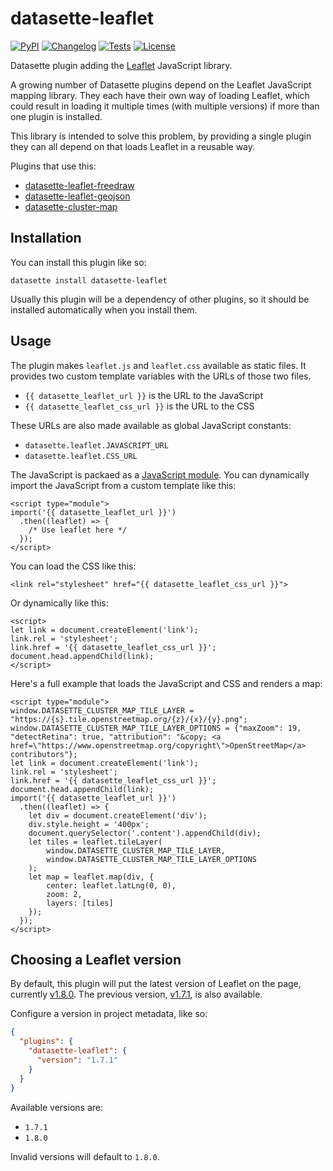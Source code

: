 # datasette-leaflet

[![PyPI](https://img.shields.io/pypi/v/datasette-leaflet.svg)](https://pypi.org/project/datasette-leaflet/)
[![Changelog](https://img.shields.io/github/v/release/simonw/datasette-leaflet?include_prereleases&label=changelog)](https://github.com/simonw/datasette-leaflet/releases)
[![Tests](https://github.com/simonw/datasette-leaflet/workflows/Test/badge.svg)](https://github.com/simonw/datasette-leaflet/actions?query=workflow%3ATest)
[![License](https://img.shields.io/badge/license-Apache%202.0-blue.svg)](https://github.com/simonw/datasette-leaflet/blob/main/LICENSE)

Datasette plugin adding the [Leaflet](https://leafletjs.com/) JavaScript library.

A growing number of Datasette plugins depend on the Leaflet JavaScript mapping library. They each have their own way of loading Leaflet, which could result in loading it multiple times (with multiple versions) if more than one plugin is installed.

This library is intended to solve this problem, by providing a single plugin they can all depend on that loads Leaflet in a reusable way.

Plugins that use this:

- [datasette-leaflet-freedraw](https://datasette.io/plugins/datasette-leaflet-freedraw)
- [datasette-leaflet-geojson](https://datasette.io/plugins/datasette-leaflet-geojson)
- [datasette-cluster-map](https://datasette.io/plugins/datasette-cluster-map)

## Installation

You can install this plugin like so:

    datasette install datasette-leaflet

Usually this plugin will be a dependency of other plugins, so it should be installed automatically when you install them.

## Usage

The plugin makes `leaflet.js` and `leaflet.css` available as static files. It provides two custom template variables with the URLs of those two files.

- `{{ datasette_leaflet_url }}` is the URL to the JavaScript
- `{{ datasette_leaflet_css_url }}` is the URL to the CSS

These URLs are also made available as global JavaScript constants:

- `datasette.leaflet.JAVASCRIPT_URL`
- `datasette.leaflet.CSS_URL`

The JavaScript is packaed as a [JavaScript module](https://developer.mozilla.org/en-US/docs/Web/JavaScript/Guide/Modules). You can dynamically import the JavaScript from a custom template like this:

```html+jinja
<script type="module">
import('{{ datasette_leaflet_url }}')
  .then((leaflet) => {
    /* Use leaflet here */
  });
</script>
```

You can load the CSS like this:

```html+jinja
<link rel="stylesheet" href="{{ datasette_leaflet_css_url }}">
```

Or dynamically like this:

```html+jinja
<script>
let link = document.createElement('link');
link.rel = 'stylesheet';
link.href = '{{ datasette_leaflet_css_url }}';
document.head.appendChild(link);
</script>
```

Here's a full example that loads the JavaScript and CSS and renders a map:

```html+jinja
<script type="module">
window.DATASETTE_CLUSTER_MAP_TILE_LAYER = "https://{s}.tile.openstreetmap.org/{z}/{x}/{y}.png";
window.DATASETTE_CLUSTER_MAP_TILE_LAYER_OPTIONS = {"maxZoom": 19, "detectRetina": true, "attribution": "&copy; <a href=\"https://www.openstreetmap.org/copyright\">OpenStreetMap</a> contributors"};
let link = document.createElement('link');
link.rel = 'stylesheet';
link.href = '{{ datasette_leaflet_css_url }}';
document.head.appendChild(link);
import('{{ datasette_leaflet_url }}')
  .then((leaflet) => {
    let div = document.createElement('div');
    div.style.height = '400px';
    document.querySelector('.content').appendChild(div);
    let tiles = leaflet.tileLayer(
        window.DATASETTE_CLUSTER_MAP_TILE_LAYER,
        window.DATASETTE_CLUSTER_MAP_TILE_LAYER_OPTIONS
    );
    let map = leaflet.map(div, {
        center: leaflet.latLng(0, 0),
        zoom: 2,
        layers: [tiles]
    });
  });
</script>
```

## Choosing a Leaflet version

By default, this plugin will put the latest version of Leaflet on the page, currently [v1.8.0](https://github.com/Leaflet/Leaflet/releases/tag/v1.8.0). The previous version, [v1.7.1](https://github.com/Leaflet/Leaflet/releases/tag/v1.7.1), is also available.

Configure a version in project metadata, like so:

```json
{
  "plugins": {
    "datasette-leaflet": {
      "version": "1.7.1"
    }
  }
}
```

Available versions are:

- `1.7.1`
- `1.8.0`

Invalid versions will default to `1.8.0`.
